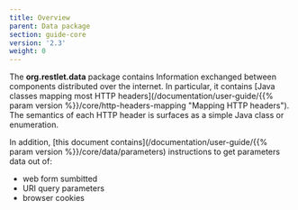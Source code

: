 ```yaml
---
title: Overview
parent: Data package
section: guide-core
version: '2.3'
weight: 0
---
```

The **org.restlet.data** package contains Information exchanged between components distributed over the internet. In particular, it contains [Java classes mapping most HTTP headers](/documentation/user-guide/{{% param version %}}/core/http-headers-mapping "Mapping HTTP headers"). The semantics of each HTTP header is surfaces as a simple Java class or enumeration.


In addition, [this document contains](/documentation/user-guide/{{% param version %}}/core/data/parameters) instructions to get parameters data out of:
 - web form sumbitted
 - URI query parameters
 - browser cookies

